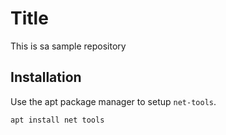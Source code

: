 # Title
This is sa sample repository

## Installation
Use the apt package manager to setup `net-tools`.
```bash
apt install net tools
```
